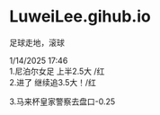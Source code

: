 # LuweiLee.gihub.io
足球走地，滚球  

1/14/2025 17:46  
1.尼泊尔女足 上半2.5大 /红  
2.进了 继续追3.5大！/红  

3.马来杯皇家警察去盘口-0.25  